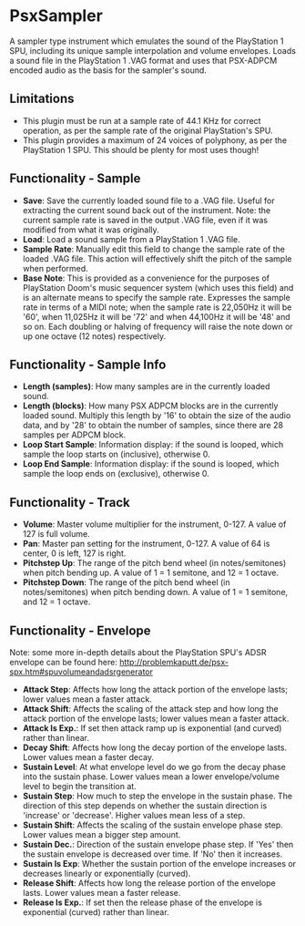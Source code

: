 # PsxSampler
A sampler type instrument which emulates the sound of the PlayStation 1 SPU, including its unique sample interpolation and volume envelopes. Loads a sound file in the PlayStation 1 .VAG format and uses that PSX-ADPCM encoded audio as the basis for the sampler's sound.

## Limitations
- This plugin must be run at a sample rate of 44.1 KHz for correct operation, as per the sample rate of the original PlayStation's SPU.
- This plugin provides a maximum of 24 voices of polyphony, as per the PlayStation 1 SPU. This should be plenty for most uses though!

## Functionality - Sample
- **Save**: Save the currently loaded sound file to a .VAG file. Useful for extracting the current sound back out of the instrument. Note: the current sample rate is saved in the output .VAG file, even if it was modified from what it was originally.
- **Load**: Load a sound sample from a PlayStation 1 .VAG file.
- **Sample Rate**: Manually edit this field to change the sample rate of the loaded .VAG file. This action will effectively shift the pitch of the sample when performed.
- **Base Note**: This is provided as a convenience for the purposes of PlayStation Doom's music sequencer system (which uses this field) and is an alternate means to specify the sample rate. Expresses the sample rate in terms of a MIDI note; when the sample rate is 22,050Hz it will be '60', when 11,025Hz it will be '72' and when 44,100Hz it will be '48' and so on. Each doubling or halving of frequency will raise the note down or up one octave (12 notes) respectively.

## Functionality - Sample Info
- **Length (samples)**: How many samples are in the currently loaded sound.
- **Length (blocks)**: How many PSX ADPCM blocks are in the currently loaded sound. Multiply this length by '16' to obtain the size of the audio data, and by '28' to obtain the number of samples, since there are 28 samples per ADPCM block.
- **Loop Start Sample**: Information display: if the sound is looped, which sample the loop starts on (inclusive), otherwise 0.
- **Loop End Sample**: Information display: if the sound is looped, which sample the loop ends on (exclusive), otherwise 0.

## Functionality - Track
- **Volume**: Master volume multiplier for the instrument, 0-127. A value of 127 is full volume.
- **Pan**: Master pan setting for the instrument, 0-127. A value of 64 is center, 0 is left, 127 is right.
- **Pitchstep Up**: The range of the pitch bend wheel (in notes/semitones) when pitch bending up. A value of 1 = 1 semitone, and 12 = 1 octave.
- **Pitchstep Down**: The range of the pitch bend wheel (in notes/semitones) when pitch bending down. A value of 1 = 1 semitone, and 12 = 1 octave.

## Functionality - Envelope
Note: some more in-depth details about the PlayStation SPU's ADSR envelope can be found here: http://problemkaputt.de/psx-spx.htm#spuvolumeandadsrgenerator

- **Attack Step**: Affects how long the attack portion of the envelope lasts; lower values mean a faster attack.
- **Attack Shift**: Affects the scaling of the attack step and how long the attack portion of the envelope lasts; lower values mean a faster attack.
- **Attack Is Exp.**: If set then attack ramp up is exponential (and curved) rather than linear.
- **Decay Shift**: Affects how long the decay portion of the envelope lasts. Lower values mean a faster decay.
- **Sustain Level**: At what envelope level do we go from the decay phase into the sustain phase. Lower values mean a lower envelope/volume level to begin the transition at.
- **Sustain Step**: How much to step the envelope in the sustain phase. The direction of this step depends on whether the sustain direction is 'increase' or 'decrease'. Higher values mean less of a step.
- **Sustain Shift**: Affects the scaling of the sustain envelope phase step. Lower values mean a bigger step amount.
- **Sustain Dec.**: Direction of the sustain envelope phase step. If 'Yes' then the sustain envelope is decreased over time. If 'No' then it increases.
- **Sustain Is Exp**: Whether the sustain portion of the envelope increases or decreases linearly or exponentially (curved).
- **Release Shift**: Affects how long the release portion of the envelope lasts. Lower values mean a faster release.
- **Release Is Exp.**: If set then the release phase of the envelope is exponential (curved) rather than linear.
